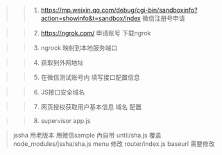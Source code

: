 >> 1. https://mp.weixin.qq.com/debug/cgi-bin/sandboxinfo?action=showinfo&t=sandbox/index 微信注册号申请

>> 2. https://ngrok.com/ 申请账号 下载ngrok

>> 3. ngrock 映射到本地服务端口

>> 4. 获取到外网地址

>> 5. 在微信测试账号内 填写接口配置信息

>> 6. JS接口安全域名

>> 7. 网页授权获取用户基本信息 域名 配置

>> 8. supervisor app.js

> jssha 用老版本
> 用微信sample 內自带
> until/sha.js 覆盖 node_modules/jssha/sha.js
> menu 修改
> router/index.js  baseurl 需要修改